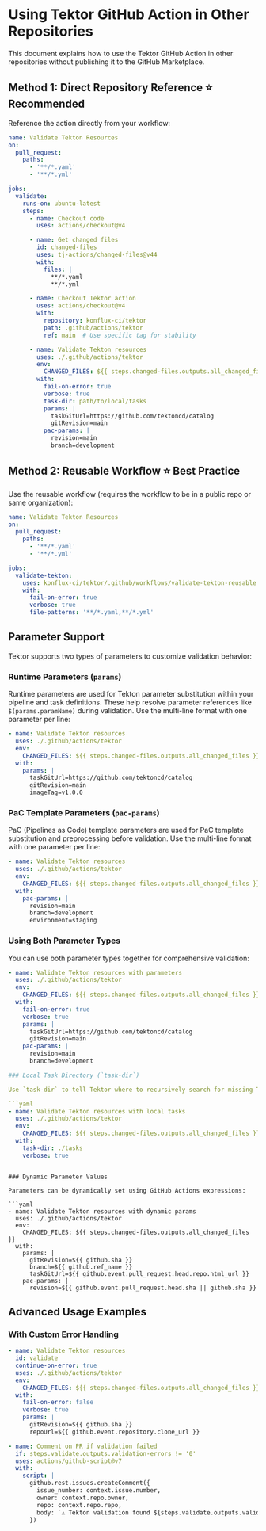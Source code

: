 # Using Tektor GitHub Action in Other Repositories

This document explains how to use the Tektor GitHub Action in other repositories without publishing it to the GitHub Marketplace.

## Method 1: Direct Repository Reference ⭐ Recommended

Reference the action directly from your workflow:

```yaml
name: Validate Tekton Resources
on:
  pull_request:
    paths:
      - '**/*.yaml'
      - '**/*.yml'

jobs:
  validate:
    runs-on: ubuntu-latest
    steps:
      - name: Checkout code
        uses: actions/checkout@v4

      - name: Get changed files
        id: changed-files
        uses: tj-actions/changed-files@v44
        with:
          files: |
            **/*.yaml
            **/*.yml

      - name: Checkout Tektor action
        uses: actions/checkout@v4
        with:
          repository: konflux-ci/tektor
          path: .github/actions/tektor
          ref: main  # Use specific tag for stability

      - name: Validate Tekton resources
        uses: ./.github/actions/tektor
        env:
          CHANGED_FILES: ${{ steps.changed-files.outputs.all_changed_files }}
        with:
          fail-on-error: true
          verbose: true
          task-dir: path/to/local/tasks
          params: |
            taskGitUrl=https://github.com/tektoncd/catalog
            gitRevision=main
          pac-params: |
            revision=main
            branch=development
```

## Method 2: Reusable Workflow ⭐ Best Practice

Use the reusable workflow (requires the workflow to be in a public repo or same organization):

```yaml
name: Validate Tekton Resources
on:
  pull_request:
    paths:
      - '**/*.yaml'
      - '**/*.yml'

jobs:
  validate-tekton:
    uses: konflux-ci/tektor/.github/workflows/validate-tekton-reusable.yml@main
    with:
      fail-on-error: true
      verbose: true
      file-patterns: '**/*.yaml,**/*.yml'
```

## Parameter Support

Tektor supports two types of parameters to customize validation behavior:

### Runtime Parameters (`params`)

Runtime parameters are used for Tekton parameter substitution within your pipeline and task definitions. These help resolve parameter references like `$(params.paramName)` during validation. Use the multi-line format with one parameter per line:

```yaml
- name: Validate Tekton resources
  uses: ./.github/actions/tektor
  env:
    CHANGED_FILES: ${{ steps.changed-files.outputs.all_changed_files }}
  with:
    params: |
      taskGitUrl=https://github.com/tektoncd/catalog
      gitRevision=main
      imageTag=v1.0.0
```

### PaC Template Parameters (`pac-params`)

PaC (Pipelines as Code) template parameters are used for PaC template substitution and preprocessing before validation. Use the multi-line format with one parameter per line:

```yaml
- name: Validate Tekton resources
  uses: ./.github/actions/tektor
  env:
    CHANGED_FILES: ${{ steps.changed-files.outputs.all_changed_files }}
  with:
    pac-params: |
      revision=main
      branch=development
      environment=staging
```

### Using Both Parameter Types

You can use both parameter types together for comprehensive validation:

```yaml
- name: Validate Tekton resources with parameters
  uses: ./.github/actions/tektor
  env:
    CHANGED_FILES: ${{ steps.changed-files.outputs.all_changed_files }}
  with:
    fail-on-error: true
    verbose: true
    params: |
      taskGitUrl=https://github.com/tektoncd/catalog
      gitRevision=main
    pac-params: |
      revision=main
      branch=development

### Local Task Directory (`task-dir`)

Use `task-dir` to tell Tektor where to recursively search for missing Tasks referenced by `taskRef.name` in your Pipeline when no resolver is specified. This is useful for testing or when Tasks are not yet available in a cluster or remote resolver.

```yaml
- name: Validate Tekton resources with local tasks
  uses: ./.github/actions/tektor
  env:
    CHANGED_FILES: ${{ steps.changed-files.outputs.all_changed_files }}
  with:
    task-dir: ./tasks
    verbose: true
```
```

### Dynamic Parameter Values

Parameters can be dynamically set using GitHub Actions expressions:

```yaml
- name: Validate Tekton resources with dynamic params
  uses: ./.github/actions/tektor
  env:
    CHANGED_FILES: ${{ steps.changed-files.outputs.all_changed_files }}
  with:
    params: |
      gitRevision=${{ github.sha }}
      branch=${{ github.ref_name }}
      taskGitUrl=${{ github.event.pull_request.head.repo.html_url }}
    pac-params: |
      revision=${{ github.event.pull_request.head.sha || github.sha }}
```

## Advanced Usage Examples

### With Custom Error Handling

```yaml
- name: Validate Tekton resources
  id: validate
  continue-on-error: true
  uses: ./.github/actions/tektor
  env:
    CHANGED_FILES: ${{ steps.changed-files.outputs.all_changed_files }}
  with:
    fail-on-error: false
    verbose: true
    params: |
      gitRevision=${{ github.sha }}
      repoUrl=${{ github.event.repository.clone_url }}

- name: Comment on PR if validation failed
  if: steps.validate.outputs.validation-errors != '0'
  uses: actions/github-script@v7
  with:
    script: |
      github.rest.issues.createComment({
        issue_number: context.issue.number,
        owner: context.repo.owner,
        repo: context.repo.repo,
        body: `⚠️ Tekton validation found ${steps.validate.outputs.validation-errors} error(s) in ${steps.validate.outputs.validated-files} file(s).`
      })
```
